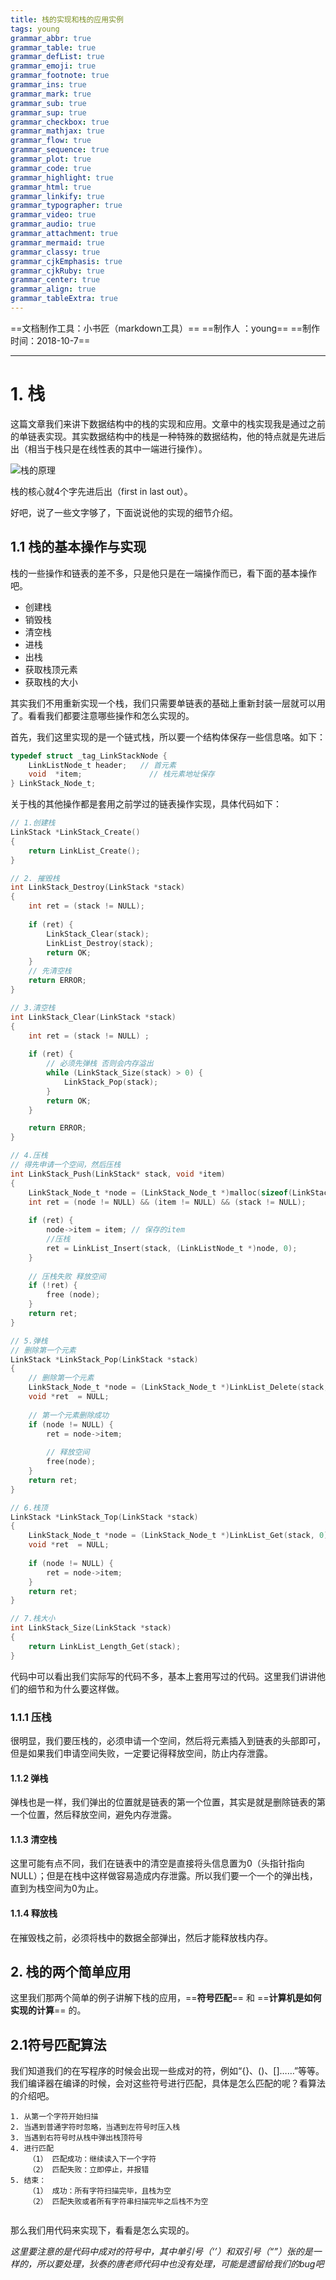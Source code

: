 ```yaml
---
title: 栈的实现和栈的应用实例
tags: young
grammar_abbr: true
grammar_table: true
grammar_defList: true
grammar_emoji: true
grammar_footnote: true
grammar_ins: true
grammar_mark: true
grammar_sub: true
grammar_sup: true
grammar_checkbox: true
grammar_mathjax: true
grammar_flow: true
grammar_sequence: true
grammar_plot: true
grammar_code: true
grammar_highlight: true
grammar_html: true
grammar_linkify: true
grammar_typographer: true
grammar_video: true
grammar_audio: true
grammar_attachment: true
grammar_mermaid: true
grammar_classy: true
grammar_cjkEmphasis: true
grammar_cjkRuby: true
grammar_center: true
grammar_align: true
grammar_tableExtra: true
---
```

==文档制作工具：小书匠（markdown工具）==
==制作人     ：young==
==制作时间：2018-10-7==


----------

# **1. 栈**

这篇文章我们来讲下数据结构中的栈的实现和应用。文章中的栈实现我是通过之前的单链表实现。其实数据结构中的栈是一种特殊的数据结构，他的特点就是先进后出（相当于栈只是在线性表的其中一端进行操作）。

![栈的原理](./images/栈介绍.jpg)

栈的核心就4个字先进后出（first in last out）。

好吧，说了一些文字够了，下面说说他的实现的细节介绍。

## **1.1  栈的基本操作与实现**

栈的一些操作和链表的差不多，只是他只是在一端操作而已，看下面的基本操作吧。
* 创建栈
* 销毁栈
* 清空栈
* 进栈
* 出栈
* 获取栈顶元素
* 获取栈的大小

其实我们不用重新实现一个栈，我们只需要单链表的基础上重新封装一层就可以用了。看看我们都要注意哪些操作和怎么实现的。

首先，我们这里实现的是一个链式栈，所以要一个结构体保存一些信息咯。如下：

``` c
typedef struct _tag_LinkStackNode {
	LinkListNode_t header;   // 首元素
	void  *item;			   // 栈元素地址保存 
} LinkStack_Node_t;
```
关于栈的其他操作都是套用之前学过的链表操作实现，具体代码如下：

``` c
// 1.创建栈 
LinkStack *LinkStack_Create()
{
	return LinkList_Create();
} 

// 2. 摧毁栈 
int LinkStack_Destroy(LinkStack *stack)
{
	int ret = (stack != NULL);
	
	if (ret) {
		LinkStack_Clear(stack);
		LinkList_Destroy(stack);
		return OK;
	} 
	// 先清空栈 
	return ERROR;
}

// 3.清空栈
int LinkStack_Clear(LinkStack *stack)
{
	int ret = (stack != NULL) ;
	
	if (ret) {
		// 必须先弹栈 否则会内存溢出 
		while (LinkStack_Size(stack) > 0) {
			LinkStack_Pop(stack);
		}
		return OK;
	} 

	return ERROR;
}

// 4.压栈
// 得先申请一个空间，然后压栈 
int LinkStack_Push(LinkStack* stack, void *item)
{
	LinkStack_Node_t *node = (LinkStack_Node_t *)malloc(sizeof(LinkStack_Node_t));
	int ret = (node != NULL) && (item != NULL) && (stack != NULL);
	
	if (ret) {
		node->item = item; // 保存的item 
		//压栈 
		ret = LinkList_Insert(stack, (LinkListNode_t *)node, 0);
	}
	
	// 压栈失败 释放空间 
	if (!ret) {
		free (node);
	} 
	return ret; 
}

// 5.弹栈
// 删除第一个元素 
LinkStack *LinkStack_Pop(LinkStack *stack)
{
	// 删除第一个元素 
	LinkStack_Node_t *node = (LinkStack_Node_t *)LinkList_Delete(stack, 0);
	void *ret  = NULL;
	
	// 第一个元素删除成功 
	if (node != NULL) {
		ret = node->item;
		
		// 释放空间 
		free(node);
	} 
	return ret;
}

// 6.栈顶 
LinkStack *LinkStack_Top(LinkStack *stack)
{
	LinkStack_Node_t *node = (LinkStack_Node_t *)LinkList_Get(stack, 0);
	void *ret  = NULL;
	
	if (node != NULL) {
		ret = node->item;
	} 
	return ret;
}

// 7.栈大小
int LinkStack_Size(LinkStack *stack)
{
	return LinkList_Length_Get(stack); 
} 
```
代码中可以看出我们实际写的代码不多，基本上套用写过的代码。这里我们讲讲他们的细节和为什么要这样做。

### 1.1.1 压栈

很明显，我们要压栈的，必须申请一个空间，然后将元素插入到链表的头部即可，但是如果我们申请空间失败，一定要记得释放空间，防止内存泄露。

#### 1.1.2 弹栈

弹栈也是一样，我们弹出的位置就是链表的第一个位置，其实是就是删除链表的第一个位置，然后释放空间，避免内存泄露。

#### 1.1.3 清空栈
这里可能有点不同，我们在链表中的清空是直接将头信息置为0（头指针指向NULL）；但是在栈中这样做容易造成内存泄露。所以我们要一个一个的弹出栈，直到为栈空间为0为止。

#### 1.1.4 释放栈
在摧毁栈之前，必须将栈中的数据全部弹出，然后才能释放栈内存。


## **2. 栈的两个简单应用**

这里我们那两个简单的例子讲解下栈的应用，==**符号匹配**== 和 ==**计算机是如何实现的计算**== 的。

## **2.1符号匹配算法**

我们知道我们的在写程序的时候会出现一些成对的符，例如“{}、()、[]……”等等。我们编译器在编译的时候，会对这些符号进行匹配，具体是怎么匹配的呢？看算法的介绍吧。

```markdown?linenums=false
1. 从第一个字符开始扫描 
2. 当遇到普通字符时忽略，当遇到左符号时压入栈 
3. 当遇到右符号时从栈中弹出栈顶符号 
4. 进行匹配 
	（1） 匹配成功：继续读入下一个字符 
	（2） 匹配失败：立即停止，并报错
5. 结束：
	（1） 成功：所有字符扫描完毕，且栈为空
	（2） 匹配失败或者所有字符串扫描完毕之后栈不为空 
 
```
那么我们用代码来实现下，看看是怎么实现的。

_这里要注意的是代码中成对的符号中，其中单引号（‘’）和双引号（“”）张的是一样的，所以要处理，狄泰的唐老师代码中也没有处理，可能是遗留给我们的bug吧_



































